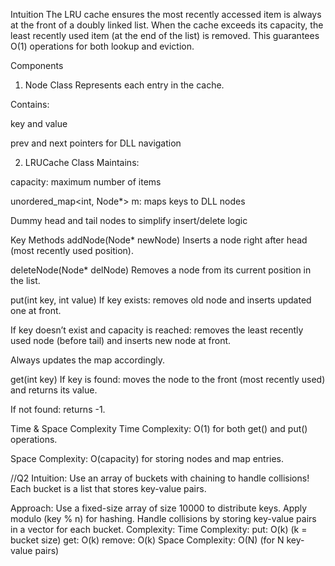  Intuition
The LRU cache ensures the most recently accessed item is always at the front of a doubly linked list. When the cache exceeds its capacity, the least recently used item (at the end of the list) is removed. This guarantees O(1) operations for both lookup and eviction.

Components
1. Node Class
Represents each entry in the cache.

Contains:

key and value

prev and next pointers for DLL navigation

2. LRUCache Class
Maintains:

capacity: maximum number of items

unordered_map<int, Node*> m: maps keys to DLL nodes

Dummy head and tail nodes to simplify insert/delete logic

 Key Methods
 addNode(Node* newNode)
Inserts a node right after head (most recently used position).

deleteNode(Node* delNode)
Removes a node from its current position in the list.

 put(int key, int value)
If key exists: removes old node and inserts updated one at front.

If key doesn’t exist and capacity is reached: removes the least recently used node (before tail) and inserts new node at front.

Always updates the map accordingly.

get(int key)
If key is found: moves the node to the front (most recently used) and returns its value.

If not found: returns -1.

Time & Space Complexity
Time Complexity: O(1) for both get() and put() operations.

Space Complexity: O(capacity) for storing nodes and map entries.









//Q2
Intuition:
Use an array of buckets with chaining to handle collisions!
Each bucket is a list that stores key-value pairs.

Approach:
Use a fixed-size array of size 10000 to distribute keys.
Apply modulo (key % n) for hashing.
Handle collisions by storing key-value pairs in a vector for each bucket.
Complexity:
Time Complexity:
put: O(k) (k = bucket size)
get: O(k)
remove: O(k)
Space Complexity: O(N) (for N key-value pairs)
